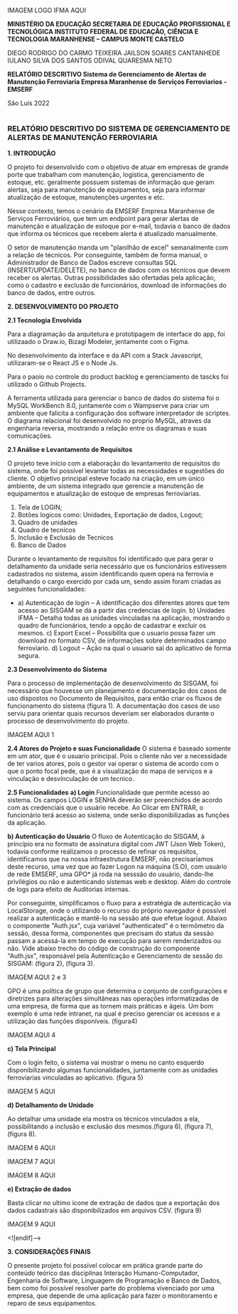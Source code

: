 IMAGEM LOGO IFMA AQUI

**MINISTÉRIO DA EDUCAÇÃO
SECRETARIA DE EDUCAÇÃO PROFISSIONAL E TECNOLÓGICA
INSTITUTO FEDERAL DE EDUCAÇÃO, CIÊNCIA E TECNOLOGIA MARANHENSE – CAMPUS MONTE CASTELO**

DIEGO RODRIGO DO CARMO TEIXEIRA
JAILSON SOARES CANTANHEDE
IULANO SILVA DOS SANTOS
ODIVAL QUARESMA NETO

**RELATÓRIO DESCRITIVO Sistema de Gerenciamento de Alertas de Manutenção Ferroviaria Empresa Maranhense de Serviços Ferroviarios - EMSERF**

São Luís  2022
#

### RELATÓRIO DESCRITIVO DO SISTEMA DE GERENCIAMENTO DE ALERTAS DE MANUTENÇÃO FERROVIARIA

**1. INTRODUÇÃO**

O  projeto  foi desenvolvido com o objetivo de atuar em empresas de grande porte que trabalham com manutenção, logística, gerenciamento de estoque, etc. geralmente possuem sistemas de informação que geram alertas, seja para manutenção de equipamentos, seja para informar atualização de estoque, manutenções urgentes e etc.

Nesse contexto, temos o cenário da EMSERF Empresa Maranhense de Serviços Ferroviários, que tem um endpoint para gerar alertas de manutenção e atualização de estoque por e-mail, todavia o banco de dados que informa os técnicos que recebem alerta é atualizado manualmente.

O setor de manutenção manda um "planilhão de excel" semanalmente com a relação de técnicos. Por conseguinte, também de forma manual, o Administrador de Banco de Dados escreve consultas SQL (INSERT/UPDATE/DELETE), no banco de dados com os técnicos que devem receber os alertas. Outras possibilidades são ofertadas pela aplicação, como o cadastro e exclusão de funcionários, download de informações do banco de dados, entre outros.

**2. DESENVOLVIMENTO  DO  PROJETO**

**2.1 Tecnologia  Envolvida**

Para a diagramação da arquitetura e prototipagem de interface do app, foi utilizaado o Draw.io, Bizagi Modeler, jentamente com o Figma.

No desenvolvimento da interface e da API com a Stack Javascript, utilizaram-se o React JS e o Node Js.

Para o paoio no controle do product backlog e gerenciamento de tascks foi utilizado o Github Projects.

A  ferramenta  utilizada  para  gerenciar  o  banco  de  dados  do  sistema  foi  o  MySQL  WorkBench  8.0, juntamente com o Wampserve para criar um ambiente que falicita a configuração dos software interpretador de scriptes. O diagrama relacional foi desenvolvido no proprio MySQL, atraves da engenharia reversa, mostrando a relação entre os diagramas e suas comunicações.

  

**2.1 Análise  e  Levantamento  de  Requisitos**

O projeto teve início com a elaboração do levantamento de requisitos do sistema, onde foi  possível levantar todas as necessidades e sugestões do cliente. O objetivo principal  esteve focado na criação, em um único ambiente, de um sistema integrado que gerencie a manutenção de equipamentos e atualização de estoque de empresas ferroviarias.

 1. Tela de LOGIN; 
 2. Botões logicos como: Unidades, Exportação de dados, Logout; 
 3. Quadro de unidades
 4. Quadro de tecnicos
 5. Inclusão e Exclusão de Tecnicos
 6. Banco de Dados

Durante o levantamento de requisitos foi identificado que para gerar o detalhamento da unidade seria necessário que os funcionários estivessem cadastrados no sistema, assim identificando quem opera na ferrovia e detalhando o cargo exercido por cada um, sendo assim foram criadas as seguintes funcionalidades:

 - a)	Autenticação de login – A identificação dos diferentes atores que tem acesso ao SISGAM se dá a partir das credencias de login. 
   b)	Unidades IFMA – Detalha todas as unidades vinculadas na aplicação, mostrando o quadro de funcionários, tendo a opção de cadastrar e excluir os mesmos.
   c)	Export Excel – Possibilita que o usuario possa fazer um download no formato CSV, de informações sobre determinados campo ferroviario. 
   d)	Logout – Ação na qual o usuario sai do aplicativo de forma segura.

**2.3	Desenvolvimento do Sistema**

Para o processo de implementação de desenvolvimento do SISGAM, foi necessário que houvesse um planejamento e documentação dos casos de uso dispostos no Documento de Requisitos, para então criar os fluxos de funcionamento do sistema (figura 1). A documentação dos casos de uso serviu para orientar quais recursos deveriam ser elaborados durante o  processo de desenvolvimento do projeto.

IMAGEM AQUI 1

**2.4	Atores do Projeto e suas Funcionalidade**
O sistema é baseado somente em um ator, que é o usuario principal. Pois o cliente não ver a necessidade de ter varios atores, pois o gestor vai operar o sistema de acordo com o que o ponto focal pede, que é a visualização do mapa de serviços e a vinculação e desvinculação de um tecnico.

**2.5	Funcionalidades**
**a)	Login**
Funcionalidade que permite acesso ao sistema. Os campos LOGIN e SENHA deverão ser preenchidos de acordo com as credenciais que o usuário recebe. Ao Clicar em ENTRAR, o funcionário terá acesso ao sistema, onde serão disponibilizadas as funções da aplicação.

**b)	Autenticação do Usuário**
O fluxo de Autenticação do SISGAM, à princípio era no formato de assinatura digital com JWT (Json Web Token), todavia conforme realizamos o processo de refinar os requisitos, identificamos que na nossa infraestrutura EMSERF, não precisaríamos deste recurso, uma vez que ao fazer Logon na máquina (S.O), com usuário de rede EMSERF, uma GPO* já roda na sesssão do usuário, dando-lhe privilégios ou não e autenticando sistemas web e desktop. Além do controle de logs para efeito de Auditorias internas.

Por conseguinte, simplificamos o fluxo para a estratégia de autenticação via LocalStorage, onde o utilizando o recurso do próprio navegador é possível realizar a autenticação e mantê-lo na sessão até que efetue logout. Abaixo o componente "Auth.jsx", cuja variável "authenticated" é o termômetro da sessão, dessa forma, componentes que precisam do status da sessão passam a acessá-la em tempo de execução para serem renderizados ou não. Vide abaixo trecho do código de construção do componente "Auth.jsx", responsável pela Autenticação e Gerenciamento de sessão do SISGAM: (figura 2), (figura 3).

IMAGEM AQUI 2 e 3

GPO é uma política de grupo que determina o conjunto de configurações e diretrizes para alterações simultâneas nas operações informatizadas de uma empresa, de forma que as tornem mais práticas e ágeis. Um bom exemplo é uma rede intranet, na qual é preciso gerenciar os acessos e a utilização das funções disponíveis. (figura4)

IMAGEM AQUI 4

**c) Tela Principal**

Com o login feito, o sistema vai mostrar o menu no canto esquerdo disponibilizando algumas funcionalidades, juntamente com as unidades ferroviarias vinculadas ao aplicativo. (figura 5)

IMAGEM 5 AQUI

**d) Detalhamento de Unidade**

Ao detalhar uma unidade ela mostra os técnicos vinculados a ela, possibilitando a inclusão e exclusão dos mesmos.(figura 6), (figura 7), (figura 8).

IMAGEM 6 AQUI

IMAGEM 7 AQUI

IMAGEM 8 AQUI

**e) Extração de dados**

Basta clicar  no ultimo icone de extração de dados que a exportação dos dados cadastrais são disponibilizados em arquivos CSV. (figura 9)

IMAGEM 9 AQUI

<![endif]-->

**3. CONSIDERAÇÕES  FINAIS**

O presente projeto foi possível colocar em prática grande parte do conteúdo teórico  das disciplinas Interação Humano-Computador, Engenharia de Software, Linguagem de  Programação  e  Banco  de  Dados,  bem  como  foi  possível  resolver  parte  do  problema  vivenciado por uma empresa, que depende de uma aplicação para fazer o monitoramento e reparo de seus equipamentos.
